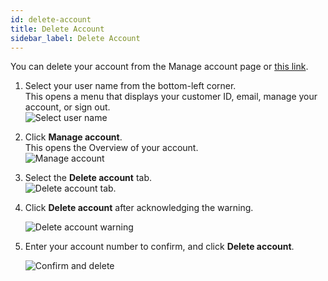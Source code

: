 ```yaml
---
id: delete-account
title: Delete Account
sidebar_label: Delete Account
---
```


You can delete your account from the Manage account page or [this link](https://console.vectara.com/console/profile/deleteAccount).

1. Select your user name from the bottom-left corner.  
   This opens a menu that displays your customer ID, email, manage your account, 
   or sign out.  
   ![Select user name](/img/select-user-name.png)

2. Click **Manage account**.  
   This opens the Overview of your account.  
   ![Manage account](/img/click-manage-account.png)
3. Select the **Delete account** tab.  
   ![Delete account tab](/img/delete-account-tab.png). 

4. Click **Delete account** after acknowledging the warning.  
   
   ![Delete account warning](/img/delete-account-warning.png)
5. Enter your account number to confirm, and click **Delete account**.  
   
   ![Confirm and delete](/img/confirm-and-delete.png)
   

